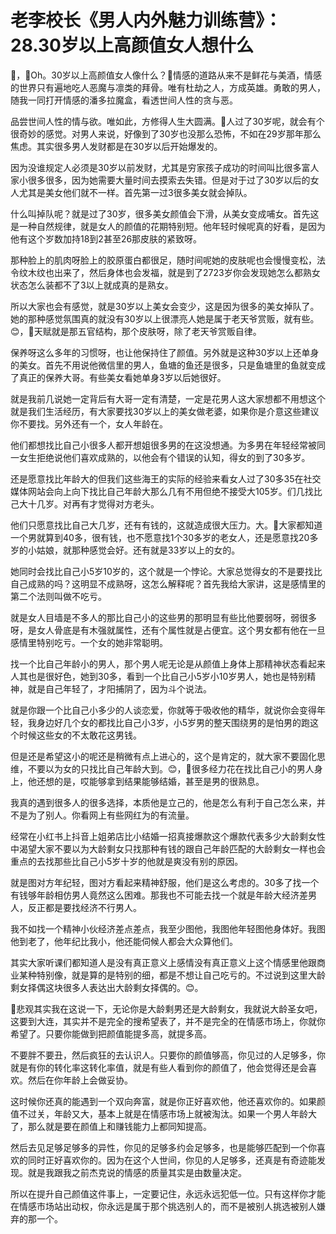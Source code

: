 # 老李校长《男人内外魅力训练营》：28.30岁以上高颜值女人想什么

🎼，🎼Oh。30岁以上高颜值女人像什么？🎼情感的道路从来不是鲜花与美酒，情感的世界只有遍地吃人恶魔与凛类的拜骨。唯有杜劫之人，方成英雄。勇敢的男人，随我一同打开情感的潘多拉魔盒，看透世间人性的贪与恶。

品尝世间人性的情与欲。唯如此，方修得人生大圆满。🎼人过了30岁呢，就会有个很奇妙的感觉。对男人来说，好像到了30岁也没那么恐怖，不如在29岁那年那么焦虑。其实很多男人发财都是在30岁以后开始爆发的。

因为没谁规定人必须是30岁以前发财，尤其是穷家孩子成功的时间叫比很多富人家小很多很多，因为她需要大量时间去摸索去失错。但是对于过了30岁以后的女人尤其是美女他们就不一样。首先第一过3很多美女就会掉队。

什么叫掉队呢？就是过了30岁，很多美女颜值会下滑，从美女变成哺女。首先这是一种自然规律，就是女人的颜值的花期特别短。他年轻时候呢真的好看，是因为他有这个岁数加持18到2甚至26那皮肤的紧致呀。

那种脸上的肌肉呀脸上的胶原蛋白都很足，随时间呢她的皮肤呢也会慢慢变松，法令纹木纹也出来了，然后身体也会发福，就是到了2723岁你会发现她怎么都熟女状态怎么装都不了3以上就成真的是熟女。

所以大家也会有感觉，就是30岁以上美女会变少，这是因为很多的美女掉队了。她的那种感觉氛围真的就没有30岁以上很漂亮人她是属于老天爷赏贩，就有些。😊，🎼天赋就是那五官结构，那个皮肤呀，除了老天爷赏贩自律。

保养呀这么多年的习惯呀，也让他保持住了颜值。另外就是这种30岁以上还单身的美女。首先不用说他微信里的男人，鱼塘的鱼还是很多，只是鱼塘里的鱼就变成了真正的保养大哥。有些美女看她单身3岁以后她很好。

就是我前几说她一定背后有大哥一定有清楚，一定是花男人这大家想都不用想这个就是我们生活经历，有大家要找30岁以上的美女做老婆，如果你是介意这些建议你不要找。另外还有一个，女人年龄在。

他们都想找比自己小很多人都开想姐很多男的在这没想通。为多男在年轻经常被同一女生拒绝说他们喜欢成熟的，以他会有个错误的认知，得女的到了30多岁。

还是愿意找比年龄大的但我们这些海王的实际的经验来看女人过了30多35在社交媒体网站会向上向下找比自己年龄大那么几有不用但绝不接受大105岁。们几找比己大十几岁。对再有才觉得对方老头。

他们只愿意找比自己大几岁，还有有钱的，这就造成很大压力。大。🎼大家都知道一个男就算到40多，很有钱，也不愿意找1个30多岁的老女人，还是愿意找20多岁的小姑娘，就那种感觉会好。还有就是33岁以上的女的。

她同时会找比自己小5岁10岁的，这个就是一个悖论。大家总觉得女的不是要找比自己成熟的吗？这明显不成熟呀，这怎么解释呢？首先我给大家讲，这是感情里的第二个法则叫做不吃亏。

就是女人目墙是不多人的那比自己小的这些男的那明显有些比他要弱呀，弱很多呀，是女人骨底是有木强就属性，还有个属性就是占便宜。这个男女都有他在一旦感情里特别吃亏。一个女的她非常聪明。

找一个比自己年龄小的男人，那个男人呢无论是从颜值上身体上那精神状态看起来人其也是很好色，她到30多，看到一个比自己小5岁小10岁男人，她也是特别精神，就是自己年轻了，才阳捕阴了，因为斗个说法。

就是你跟一个比自己小多少的人谈恋爱，你就等于吸收他的精华，就说你会变得年轻，我身边好几个女的都找比自己小3岁，小5岁男的整天围绕男的是怕男的跑这个时候这些女的不太敢花这男钱。

但是还是希望这小的呢还是稍微有点上进心的，这个是肯定的，就大家不要固化思维，不要以为女的只找比自己年龄大到。😊，🎼很多经力花在找比自己小的男人身上，他还想的是，哎能够拿到结果能够结婚，甚至是男的很熟息。

我真的遇到很多人的很多选择，本质他是立己的，他是怎么有利于自己怎么来，并不是为了别人。你看网上有些网红为的有流量。

经常在小红书上抖音上姐弟店比小结婚一招真接爆款这个爆款代表多少大龄剩女性中渴望大家不要以为大龄剩女只找那种有钱的跟自己年龄匹配的大龄剩女一样也会重点的去找那些比自己小5岁十岁的他就是爽没有别的原因。

就是图对方年纪轻，图对方看起来精神舒服，他们是这么考虑的。30多了找一个有钱够年龄相仿男人竟然这么困难。那我也不可能去找一个就是年龄大经济差男人，反正都是要找经济不行男人。

我不如找一个精神小伙经济差点差点，我至少图他，我图他年轻图他身体好。我图他到老了，他年纪比我小，他还能伺候人都会大众算他们。

其实大家听课们都知道人是没有真正意义上感情没有真正意义上这个情感里他跟商业某种特别像，就是算的是特别的细，都是不想让自己吃亏的。不过说到这里大龄剩女择偶这块很多人表达出大龄剩女择偶的。😊。

🎼悲观其实我在这说一下，无论你是大龄剩男还是大龄剩女，我就说大龄圣女吧，这要到大连，其实并不是完全的搜希望表了，并不是完全的在情感市场上，你就你希望了。只要你能做到把颜值能提多高，就提多高。

不要胖不要丑，然后疯狂的去认识人。只要你的颜值够高，你见过的人足够多，你就是有你的转化率这转化率值，就是有些人看到你的颜值了，他会觉得还是会喜欢。然后在你年龄上会做妥协。

这时候你还真的能遇到一个双向奔富，就是你正好喜欢他，他还喜欢你的。如果颜值不过关，年龄又大，基本上就是在情感市场上就被淘汰。如果一个男人年龄大了，那么就是要在颜值上和赚钱能力上都同知提高。

然后去见足够足够多的异性，你见的足够多约会足够多，也是能够匹配到一个你喜欢的同时正好喜欢你的。因为在这个人世间，你见的人足够多，还真是有奇迹能发现。就是我跟我之前杰克说的情感的质量其实是由数量决定。

所以在提升自己颜值这件事上，一定要记住，永远永远犯低一位。只有这样你才能在情感市场站出动权，你永远是属于那个挑选别人的，而不是被别人挑选被别人嫌弃的那一个。

